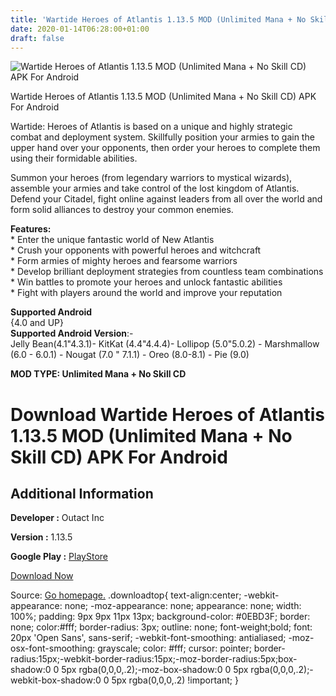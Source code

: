 ```yaml
---
title: 'Wartide Heroes of Atlantis 1.13.5 MOD (Unlimited Mana + No Skill CD) APK For Android'
date: 2020-01-14T06:28:00+01:00
draft: false
---
```


![Wartide Heroes of Atlantis 1.13.5 MOD (Unlimited Mana + No Skill CD) APK For Android](https://i1.wp.com/apkhome.net/wp-content/uploads/2020/01/Wartide-Heroes-of-Atlantis-1.13.5-MOD-Unlimited-Mana-No-Skill-CD.png "Wartide Heroes of Atlantis 1.13.5 MOD (Unlimited Mana + No Skill CD) APK For Android")

  

Wartide Heroes of Atlantis 1.13.5 MOD (Unlimited Mana + No Skill CD) APK For Android

Wartide: Heroes of Atlantis is based on a unique and highly strategic combat and deployment system. Skillfully position your armies to gain the upper hand over your opponents, then order your heroes to complete them using their formidable abilities.

Summon your heroes (from legendary warriors to mystical wizards), assemble your armies and take control of the lost kingdom of Atlantis. Defend your Citadel, fight online against leaders from all over the world and form solid alliances to destroy your common enemies.

**Features:**  
\* Enter the unique fantastic world of New Atlantis  
\* Crush your opponents with powerful heroes and witchcraft  
\* Form armies of mighty heroes and fearsome warriors  
\* Develop brilliant deployment strategies from countless team combinations  
\* Win battles to promote your heroes and unlock fantastic abilities  
\* Fight with players around the world and improve your reputation

**Supported Android**  
{4.0 and UP}  
**Supported Android Version**:-  
Jelly Bean(4.1"4.3.1)- KitKat (4.4"4.4.4)- Lollipop (5.0"5.0.2) - Marshmallow (6.0 - 6.0.1) - Nougat (7.0 " 7.1.1) - Oreo (8.0-8.1) - Pie (9.0)

**MOD TYPE: Unlimited Mana + No Skill CD**

Download Wartide Heroes of Atlantis 1.13.5 MOD (Unlimited Mana + No Skill CD) APK For Android
=============================================================================================

Additional Information
----------------------

**Developer :** Outact Inc

**Version :** 1.13.5

**Google Play :** [PlayStore](https://play.google.com/store/apps/details?id=com.kongregate.mobile.wartide.google)

  

[Download Now](https://store4app.co/post/wartide-heroes-of-atlantis-1-13-5-mod-unlimited-mana-no-skill-cd-apk-for-android_1578931741)

  
Source: [Go homepage.](https://store4app.co/post/wartide-heroes-of-atlantis-1-13-5-mod-unlimited-mana-no-skill-cd-apk-for-android_1578931741) .downloadtop{ text-align:center; -webkit-appearance: none; -moz-appearance: none; appearance: none; width: 100%; padding: 9px 9px 11px 13px; background-color: #0EBD3F; border: none; color:#fff; border-radius: 3px; outline: none; font-weight;bold; font: 20px 'Open Sans', sans-serif; -webkit-font-smoothing: antialiased; -moz-osx-font-smoothing: grayscale; color: #fff; cursor: pointer; border-radius:15px;-webkit-border-radius:15px;-moz-border-radius:5px;box-shadow:0 0 5px rgba(0,0,0,.2);-moz-box-shadow:0 0 5px rgba(0,0,0,.2);-webkit-box-shadow:0 0 5px rgba(0,0,0,.2) !important; }